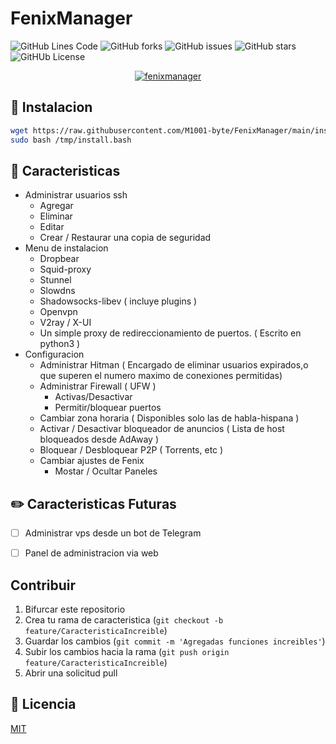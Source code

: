 # FenixManager

![GitHub Lines Code](https://img.shields.io/tokei/lines/github/m1001-byte/fenixmanager?style=for-the-badge)
![GitHub forks](https://img.shields.io/github/forks/M1001-byte/FenixManager?style=for-the-badge)
![GitHub issues](https://img.shields.io/github/issues/M1001-byte/FenixManager?style=for-the-badge)
![GitHub stars](https://img.shields.io/github/stars/M1001-byte/FenixManager?style=for-the-badge)
![GitHUb License](https://img.shields.io/github/license/m1001-byte/fenixmanager?style=for-the-badge)


<p align="center">
<a href="https://imgbb.com/"><img src="https://i.ibb.co/PT5Bcvg/fenixmanager.png" alt="fenixmanager" border="0"></a>
</p>

## 🚀 Instalacion

```bash
wget https://raw.githubusercontent.com/M1001-byte/FenixManager/main/install.bash -o /tmp/install-fenix.bash
sudo bash /tmp/install.bash
```
## 🧉 Caracteristicas

* Administrar usuarios ssh
    * Agregar
    * Eliminar 
    * Editar
    * Crear / Restaurar una copia de seguridad
* Menu de instalacion
    * Dropbear
    * Squid-proxy
    * Stunnel
    * Slowdns
    * Shadowsocks-libev ( incluye plugins )
    * Openvpn
    * V2ray / X-UI
    * Un simple proxy de redireccionamiento de puertos. ( Escrito en python3 )
* Configuracion
    * Administrar Hitman ( Encargado de eliminar usuarios expirados,o que superen el numero maximo de conexiones permitidas)
    * Administrar Firewall ( UFW )
        * Activas/Desactivar
        * Permitir/bloquear puertos
    * Cambiar zona horaria ( Disponibles solo las de habla-hispana )
    * Activar / Desactivar bloqueador de anuncios ( Lista de host bloqueados desde AdAway )
    * Bloquear / Desbloquear P2P ( Torrents, etc )
    * Cambiar ajustes de Fenix
        * Mostar / Ocultar Paneles

## ✏️ Caracteristicas Futuras
 - [ ] Administrar vps desde un bot de Telegram
 - [ ] Panel de administracion via web


## Contribuir

1. Bifurcar este  repositorio
2. Crea tu rama de caracteristica (`git checkout -b feature/CaracteristicaIncreible`)
3. Guardar los cambios  (`git commit -m 'Agregadas funciones increibles'`)
4. Subir los cambios hacia la rama (`git push origin feature/CaracteristicaIncreible`)
5. Abrir una solicitud pull

## 📝 Licencia
[MIT](https://choosealicense.com/licenses/mit/)
